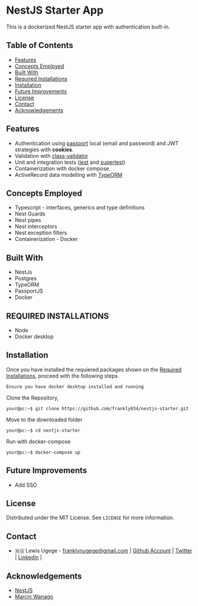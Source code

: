 # NestJS Starter App

This is a dockerized NestJS starter app with authentication built-in.

## Table of Contents

- [Features](#features)
- [Concepts Employed](#concepts-employed)
- [Built With](#built-with)
- [Required Installations](#required-installations)
- [Installation](#installation)
- [Future Improvements](#future-improvements)
- [License](#license)
- [Contact](#contact)
- [Acknowledgements](#acknowledgements)

<!-- features -->

## Features

- Authentication using [passport](https://docs.nestjs.com/recipes/passport) local (email and password) and JWT strategies with <b>cookies</b>.
- Validation with [class-validator](https://www.npmjs.com/package/class-validator)
- Unit and integration tests ([jest](https://jestjs.io/) and [supertest](https://www.npmjs.com/package/supertest))
- Containerization with docker compose.
- ActiveRecord data modelling with [TypeORM](https://typeorm.io/)

<!-- concepts employed -->

## Concepts Employed

- Typescript - interfaces, generics and type definitions
- Nest Guards
- Nest pipes
- Nest interceptors
- Nest exception filters
- Containerization - Docker

<!-- BUILT WITH -->

## Built With

- NestJs
- Postgres
- TypeORM
- PassportJS
- Docker

<!-- REQUIRED INSTALLATION -->

## REQUIRED INSTALLATIONS

- Node
- Docker desktop

<!-- INSTALLATION -->

## Installation

Once you have installed the requiered packages shown on the [Required Installations](#required-installations), proceed with the following steps

`Ensure you have docker desktop installed and running`

Clone the Repository,

```Shell
your@pc:~$ git clone https://github.com/frankly034/nestjs-starter.git
```

Move to the downloaded folder

```Shell
your@pc:~$ cd nestjs-starter
```

Run with docker-compose

```Shell
your@pc:~$ docker-compose up
```

<!-- FUTURE IMPROVEMENTS -->

## Future Improvements

- Add SSO

## License

Distributed under the MIT License. See `LICENSE` for more information.

<!-- CONTACT -->

## Contact

- 🇳🇬 Lewis Ugege - franklynugege@gmail.com | [Github Account](https://github.com/frankly034) | [Twitter](https://twitter.com/@wizlulu) | [Linkedin](https://linkedin.com/in/lewis-ugege) |

<!-- ACKNOWLEDGEMENTS -->

## Acknowledgements

- <a href="https://nestjs.com/">NestJS</a>
- <a href="https://wanago.io/courses/api-with-nestjs/">Marcin Wanago</a>
